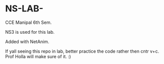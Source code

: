 # NS-LAB-
CCE Manipal 6th Sem.


NS3 is used for this lab.  

Added with NetAnim.


If yall seeing this repo in lab, better practice the code rather then cntr v+c. Prof Holla will make sure of it. :)
